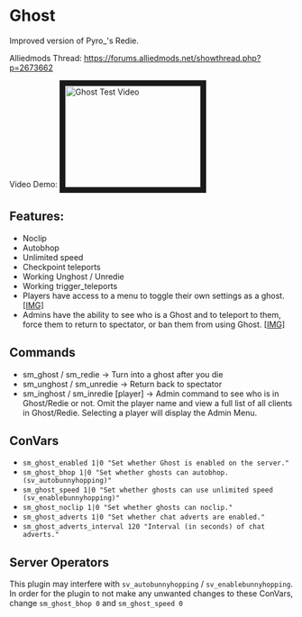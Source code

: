 # Ghost
Improved version of Pyro_'s Redie.

Alliedmods Thread: https://forums.alliedmods.net/showthread.php?p=2673662

Video Demo: <a href="http://www.youtube.com/watch?feature=player_embedded&v=8T07u3TYINM
" target="_blank"><img src="http://img.youtube.com/vi/8T07u3TYINM/0.jpg" 
alt="Ghost Test Video" width="240" height="180" border="10" /></a>
## Features:
* Noclip
* Autobhop
* Unlimited speed
* Checkpoint teleports
* Working Unghost / Unredie
* Working trigger_teleports
* Players have access to a menu to toggle their own settings as a ghost. [\[IMG\]](https://i.imgur.com/AcEPss2.png)
* Admins have the ability to see who is a Ghost and to teleport to them, force them to return to spectator, or ban them from using Ghost. [\[IMG\]](https://i.imgur.com/1m2JqeY.png)

## Commands
* sm_ghost / sm_redie -> Turn into a ghost after you die
* sm_unghost / sm_unredie -> Return back to spectator
* sm_inghost / sm_inredie [player] -> Admin command to see who is in Ghost/Redie or not. Omit the player name and view a full list of all clients in Ghost/Redie. Selecting a player will display the Admin Menu.

## ConVars
* `sm_ghost_enabled 1|0 "Set whether Ghost is enabled on the server."`
* `sm_ghost_bhop 1|0 "Set whether ghosts can autobhop. (sv_autobunnyhopping)"`
* `sm_ghost_speed 1|0 "Set whether ghosts can use unlimited speed (sv_enablebunnyhopping)"`
* `sm_ghost_noclip 1|0 "Set whether ghosts can noclip."`
* `sm_ghost_adverts 1|0 "Set whether chat adverts are enabled."`
* `sm_ghost_adverts_interval 120 "Interval (in seconds) of chat adverts."`

## Server Operators
This plugin may interfere with `sv_autobunnyhopping` / `sv_enablebunnyhopping`. In order for the plugin to not make any unwanted changes to these ConVars, change `sm_ghost_bhop 0` and `sm_ghost_speed 0` 
